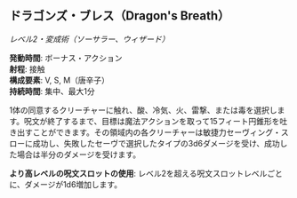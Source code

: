 ## ドラゴンズ・ブレス（Dragon's Breath）
*レベル2・変成術（ソーサラー、ウィザード）*

**発動時間**: ボーナス・アクション  
**射程**: 接触  
**構成要素**: V, S, M（唐辛子）  
**持続時間**: 集中、最大1分

1体の同意するクリーチャーに触れ、酸、冷気、火、雷撃、または毒を選択します。呪文が終了するまで、目標は魔法アクションを取って15フィート円錐形を吐き出すことができます。その領域内の各クリーチャーは敏捷力セーヴィング・スローに成功し、失敗したセーヴで選択したタイプの3d6ダメージを受け、成功した場合は半分のダメージを受けます。

**より高レベルの呪文スロットの使用**: レベル2を超える呪文スロットレベルごとに、ダメージが1d6増加します。